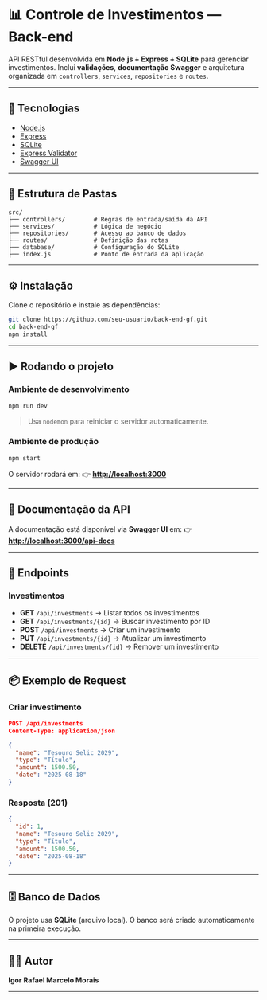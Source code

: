 # 📊 Controle de Investimentos — Back-end

API RESTful desenvolvida em **Node.js + Express + SQLite** para gerenciar investimentos.
Inclui **validações**, **documentação Swagger** e arquitetura organizada em `controllers`, `services`, `repositories` e `routes`.

---

## 🚀 Tecnologias

* [Node.js](https://nodejs.org/)
* [Express](https://expressjs.com/)
* [SQLite](https://www.sqlite.org/index.html)
* [Express Validator](https://express-validator.github.io/docs/)
* [Swagger UI](https://swagger.io/tools/swagger-ui/)

---

## 📂 Estrutura de Pastas

```
src/
├── controllers/        # Regras de entrada/saída da API
├── services/           # Lógica de negócio
├── repositories/       # Acesso ao banco de dados
├── routes/             # Definição das rotas
├── database/           # Configuração do SQLite
├── index.js            # Ponto de entrada da aplicação
```

---

## ⚙️ Instalação

Clone o repositório e instale as dependências:

```bash
git clone https://github.com/seu-usuario/back-end-gf.git
cd back-end-gf
npm install
```

---

## ▶️ Rodando o projeto

### Ambiente de desenvolvimento

```bash
npm run dev
```

> Usa `nodemon` para reiniciar o servidor automaticamente.

### Ambiente de produção

```bash
npm start
```

O servidor rodará em:
👉 **[http://localhost:3000](http://localhost:3000)**

---

## 📖 Documentação da API

A documentação está disponível via **Swagger UI** em:
👉 **[http://localhost:3000/api-docs](http://localhost:3000/api-docs)**

---

## 📌 Endpoints

### **Investimentos**

* **GET** `/api/investments` → Listar todos os investimentos
* **GET** `/api/investments/{id}` → Buscar investimento por ID
* **POST** `/api/investments` → Criar um investimento
* **PUT** `/api/investments/{id}` → Atualizar um investimento
* **DELETE** `/api/investments/{id}` → Remover um investimento

---

## 📦 Exemplo de Request

### Criar investimento

```json
POST /api/investments
Content-Type: application/json

{
  "name": "Tesouro Selic 2029",
  "type": "Título",
  "amount": 1500.50,
  "date": "2025-08-18"
}
```

### Resposta (201)

```json
{
  "id": 1,
  "name": "Tesouro Selic 2029",
  "type": "Título",
  "amount": 1500.50,
  "date": "2025-08-18"
}
```

---

## 🗄️ Banco de Dados

O projeto usa **SQLite** (arquivo local).
O banco será criado automaticamente na primeira execução.

---

## 👨‍💻 Autor

**Igor Rafael Marcelo Morais**

---

